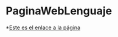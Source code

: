 # PaginaWebLenguaje
*[Este es el enlace a la página](https://jesus-gr.github.io/PaginaWebLenguaje/)
